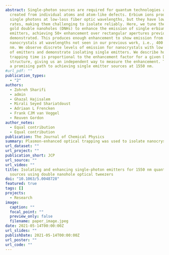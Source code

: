 ```yaml
---
abstract: Single-photon sources are required for quantum technologies and can be
  created from individual atoms and atom-like defects. Erbium ions produce
  single photons at low-loss fiber optic wavelengths, but they have low emission
  rates, making them challenging to isolate reliably. Here, we tune the size of
  gold double nanoholes (DNHs) to enhance the emission of single erbium
  emitters, achieving 50× enhancement over rectangular apertures previously
  demonstrated. This produces enough enhancement to show emission from single
  nanocrystals at wavelengths not seen in our previous work, i.e., 400 and 1550
  nm. We observe discrete levels of emission for nanocrystals with low numbers
  of emitters and demonstrate isolating single emitters. We describe how the
  trapping time is proportional to the enhancement factor for a given DNH
  structure, giving us an independent way to measure the enhancement. This shows
  a promising path to achieving single emitter sources at 1550 nm.
#url_pdf: ""
publication_types:
  - "2"
authors:
  - Zohreh Sharifi
  - admin
  - Ghazal Hajisalem
  - Mirali Seyed Shariatdoust
  - Adriaan L Frencken
  - Frank CJM van Veggel
  - Reuven Gordon
author_notes:
  - Equal contribution
  - Equal contribution
publication: The Journal of Chemical Physics
summary: Plasmon-enhanced optical trapping was used to isolate nanocrystals with discrete levels of erbium ions. These levels were detected by observing discrete levels of emission from the erbium ions. Future work will investigate nanocrystals containing single erbium ions as single-photon sources.
url_dataset: ""
url_project: ""
publication_short: JCP
url_source: ""
url_video: ""
title: Isolating and enhancing single-photon emitters for 1550 nm quantum light
  sources using double nanohole optical tweezers
doi: "10.1063/5.0048728"
featured: true
tags: []
projects:
  - Research
image:
  caption: ""
  focal_point: ""
  preview_only: false
  filename: paper_image.jpeg
date: 2021-05-14T00:00:00Z
url_slides: ""
publishDate: 2021-05-14T00:00:00Z
url_poster: ""
url_code: ""
---
```

